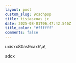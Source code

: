 ```yaml
---
layout: post
custom_slug: 9cschpsp
title: tisiasxoas jc
date: 2025-08-01T06:47:42.546Z
title_color: "#ffffff"
comments: false
---
```

u﻿xisxx80as9xaxh\a\

s﻿dcx